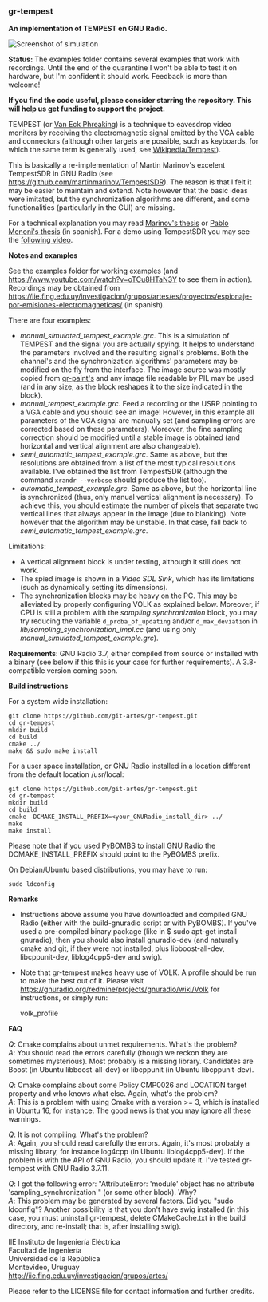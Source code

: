 ### gr-tempest

**An implementation of TEMPEST en GNU Radio.** 

![Screenshot of simulation](https://iie.fing.edu.uy/investigacion/grupos/artes/wp-content/uploads/sites/13/2020/05/captura_tempest.png)

**Status:** The examples folder contains several examples that work with recordings. Until the end of the quarantine I won't be able to test it on hardware, but I'm confident it should work. Feedback is more than welcome!

**If you find the code useful, please consider starring the repository. This will help us get funding to support the project.**

TEMPEST (or [Van Eck Phreaking](https://en.wikipedia.org/wiki/Van_Eck_phreaking)) is a technique to eavesdrop video monitors by receiving the electromagnetic signal emitted by the VGA cable and connectors (although other targets are possible, such as keyboards, for which the same term is generally used, see [Wikipedia/Tempest](https://en.wikipedia.org/wiki/Tempest_(codename))). 

This is basically a re-implementation of Martin Marinov's excelent TempestSDR in GNU Radio (see https://github.com/martinmarinov/TempestSDR). The reason is that I felt it may be easier to maintain and extend. Note however that the basic ideas were imitated, but the synchronization algorithms are different, and some functionalities (particularly in the GUI) are missing. 

For a technical explanation you may read [Marinov's thesis](https://github.com/martinmarinov/TempestSDR/raw/master/documentation/acs-dissertation.pdf) or [Pablo Menoni's thesis](https://iie.fing.edu.uy/publicaciones/2018/Men18/) (in spanish). For a demo using TempestSDR you may see the [following video](https://www.youtube.com/watch?v=Vb0PJkEl9xU).

**Notes and examples**

See the examples folder for working examples (and https://www.youtube.com/watch?v=oTCu8HTaN3Y to see them in action). Recordings may be obtained from https://iie.fing.edu.uy/investigacion/grupos/artes/es/proyectos/espionaje-por-emisiones-electromagneticas/ (in spanish).

There are four examples: 
- *manual_simulated_tempest_example.grc*. This is a simulation of TEMPEST and the signal you are actually spying. It helps to understand the parameters involved and the resulting signal's problems. Both the channel's and the synchronization algorithms' parameters may be modified on the fly from the interface. The image source was mostly copied from [gr-paint's](https://github.com/drmpeg/gr-paint) and any image file readable by PIL may be used (and in any size, as the block reshapes it to the size indicated in the block). 
- *manual_tempest_example.grc*. Feed a recording or the USRP pointing to a VGA cable and you should see an image! However, in this example all parameters of the VGA signal are manually set (and sampling errors are corrected based on these parameters). Moreover, the fine sampling correction should be modified until a stable image is obtained (and horizontal and vertical alignment are also changeable). 
- *semi_automatic_tempest_example.grc*. Same as above, but the resolutions are obtained from a list of the most typical resolutions available. I've obtained the list from TempestSDR (although the command `xrandr --verbose` should produce the list too). 
- *automatic_tempest_example.grc*. Same as above, but the horizontal line is synchronized (thus, only manual vertical alignment is necessary). To achieve this, you should estimate the number of pixels that separate two vertical lines that always appear in the image (due to blanking). Note however that the algorithm may be unstable. In that case, fall back to *semi_automatic_tempest_example.grc*. 

Limitations: 
- A vertical alignment block is under testing, although it still does not work. 
- The spied image is shown in a *Video SDL Sink*, which has its limitations (such as dynamically setting its dimensions). 
- The synchronization blocks may be heavy on the PC. This may be alleviated by properly configuring VOLK as explained below. Moreover, if CPU is still a problem with the *sampling synchronization* block, you may try reducing the variable `d_proba_of_updating` and/or `d_max_deviation` in *lib/sampling_synchronization_impl.cc* (and using only *manual_simulated_tempest_example.grc*).

**Requirements**: GNU Radio 3.7, either compiled from source or installed with a binary (see below if this this is your case for further requirements). A 3.8-compatible version coming soon. 

**Build instructions**

For a system wide installation:

    git clone https://github.com/git-artes/gr-tempest.git  
    cd gr-tempest
    mkdir build  
    cd build  
    cmake ../  
    make && sudo make install  

For a user space installation, or GNU Radio installed in a location different from the default location /usr/local:

    git clone https://github.com/git-artes/gr-tempest.git  
    cd gr-tempest 
    mkdir build  
    cd build  
    cmake -DCMAKE_INSTALL_PREFIX=<your_GNURadio_install_dir> ../
    make
    make install  

Please note that if you used PyBOMBS to install GNU Radio the DCMAKE_INSTALL_PREFIX should point to the PyBOMBS prefix. 

On Debian/Ubuntu based distributions, you may have to run:

    sudo ldconfig  

**Remarks**
- Instructions above assume you have downloaded and compiled GNU Radio (either with the build-gnuradio script or with PyBOMBS). If you've used a pre-compiled binary package (like in $ sudo apt-get install gnuradio), then you should also install gnuradio-dev (and naturally cmake and git, if they were not installed, plus libboost-all-dev, libcppunit-dev, liblog4cpp5-dev and swig).   
- Note that gr-tempest makes heavy use of VOLK. A profile should be run to make the best out of it. Please visit https://gnuradio.org/redmine/projects/gnuradio/wiki/Volk for instructions, or simply run:   

    volk_profile 

**FAQ**

*Q*: Cmake complains about unmet requirements. What's the problem?   
*A*: You should read the errors carefully (though we reckon they are sometimes mysterious). Most probably is a missing library. Candidates are Boost (in Ubuntu libboost-all-dev) or libcppunit (in Ubuntu libcppunit-dev).   

*Q*: Cmake complains about some Policy CMP0026 and LOCATION target property and who knows what else. Again, what's the problem?  
*A*: This is a problem with using Cmake with a version >= 3, which is installed in Ubuntu 16, for instance. The good news is that you may ignore all these warnings. 

*Q*: It is not compiling. What's the problem?  
*A*: Again, you should read carefully the errors. Again, it's most probably a missing library, for instance log4cpp (in Ubuntu liblog4cpp5-dev). If the problem is with the API of GNU Radio, you should update it. I've tested gr-tempest with GNU Radio 3.7.11.

*Q*: I got the following error: "AttributeError: 'module' object has no attribute 'sampling_synchronization'" (or some other block). Why?  
*A*: This problem may be generated by several factors. Did you "sudo ldconfig"? Another possibility is that you don't have swig installed (in this case, you must uninstall gr-tempest, delete CMakeCache.txt in the build directory, and re-install; that is, after installing swig).   

IIE Instituto de Ingeniería Eléctrica  
Facultad de Ingeniería  
Universidad de la República  
Montevideo, Uruguay  
http://iie.fing.edu.uy/investigacion/grupos/artes/  
  
Please refer to the LICENSE file for contact information and further credits.   

